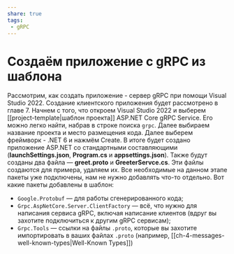 ```yaml
---
share: true
tags:
 - gRPC
---
```

# Создаём приложение с gRPC из шаблона
Рассмотрим, как создать приложение - сервер gRPC при помощи Visual Studio 2022. Создание клиентского приложения будет рассмотрено в главе 7.
Начнем с того, что откроем Visual Studio 2022 и выберем [[project-template|шаблон проекта]] ASP.NET Core gRPC Service. Его можно легко найти, набрав в строке поиска `grpc`. Далее выбираем название проекта и место размещения кода. Далее выберем фреймворк - .NET 6 и нажмём Create.
В итоге будет создано приложение ASP.NET со стандартными составляющими (**launchSettings.json**, **Program.cs** и **appsettings.json**). Также будут созданы два файла — **greet.proto** и **GreeterServce.cs**. Эти файлы создаются для примера, удаляем их.
Все необходимые на данном этапе пакеты уже подключены, нам не нужно добавлять что-то отдельно. Вот какие пакеты добавлены в шаблон:
- `Google.Protobuf` — для работы сгенерированного кода;
- `Grpc.AspNetCore.Server.ClientFactory` — всё, что нужно для написания сервиса gRPC, включая написание клиентов (вдруг вы захотите подключиться к другим gRPC сервисам);
- `Grpc.Tools` — ссылки на файлы `.proto`, которые вы захотите импортировать в ваших файлах `.proto` (например, [[ch-4-messages-well-known-types|Well-Known Types]])


